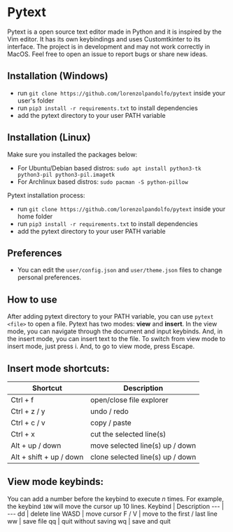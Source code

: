 # Pytext
Pytext is a open source text editor made in Python and it is inspired by the Vim editor. It has its own keybindings and uses Customtkinter to its interface. 
The project is in development and may not work correctly in MacOS. Feel free to open an issue to report bugs or share new ideas.

## Installation (Windows)
- run `git clone https://github.com/lorenzolpandolfo/pytext` inside your user's folder
- run `pip3 install -r requirements.txt` to install dependencies
- add the pytext directory to your user PATH variable

## Installation (Linux)
Make sure you installed the packages below:
- For Ubuntu/Debian based distros:
  `sudo apt install python3-tk python3-pil python3-pil.imagetk`
- For Archlinux based distros:
  `sudo pacman -S python-pillow`

Pytext installation process:
- run `git clone https://github.com/lorenzolpandolfo/pytext` inside your home folder
- run `pip3 install -r requirements.txt` to install dependencies
- add the pytext directory to your user PATH variable

## Preferences
- You can edit the `user/config.json` and `user/theme.json` files to change personal preferences.

## How to use
After adding pytext directory to your PATH variable, you can use `pytext <file>` to open a file.
Pytext has two modes: **view** and **insert**.
In the view mode, you can navigate through the document and input keybinds.
And, in the insert mode, you can insert text to the file.
To switch from view mode to insert mode, just press i. And, to go to view mode, press Escape.

## Insert mode shortcuts:
Shortcut | Description
--- | --- 
Ctrl + f | open/close file explorer
Ctrl + z / y | undo / redo
Ctrl + c / v | copy / paste
Ctrl + x | cut the selected line(s)
Alt + up / down | move selected line(s) up / down
Alt + shift + up / down | clone selected line(s) up / down

## View mode keybinds:
You can add a number before the keybind to execute _n_ times. For example, the keybind `10W` will move the cursor up 10 lines.
Keybind | Description
--- | --- 
dd | delete line
WASD | move cursor
F / V | move to the first / last line
ww | save file
qq | quit without saving
wq | save and quit

